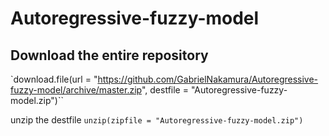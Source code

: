 # Autoregressive-fuzzy-model

## Download the entire repository

`download.file(url = "https://github.com/GabrielNakamura/Autoregressive-fuzzy-model/archive/master.zip", destfile = "Autoregressive-fuzzy-model.zip")``

unzip the destfile
`unzip(zipfile = "Autoregressive-fuzzy-model.zip")`

